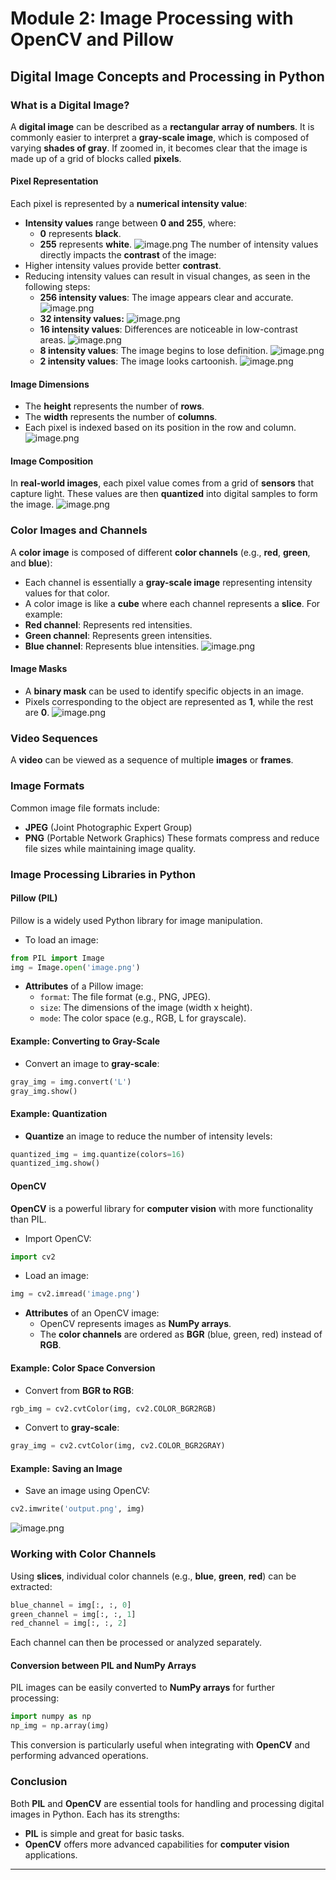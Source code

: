 

# Module 2: Image Processing with OpenCV and Pillow
## Digital Image Concepts and Processing in Python
### What is a Digital Image?
A **digital image** can be described as a **rectangular array of numbers**. It is commonly easier to interpret a **gray-scale image**, which is composed of varying **shades of gray**. If zoomed in, it becomes clear that the image is made up of a grid of blocks called **pixels**.
#### Pixel Representation
Each pixel is represented by a **numerical intensity value**:
- **Intensity values** range between **0 and 255**, where:
	- **0** represents **black**.
	- **255** represents **white**.
![image.png](https://prod-files-secure.s3.us-west-2.amazonaws.com/03e82b26-cccb-4906-bb56-adabcbdc0655/fa1bb4aa-313a-44c2-a7b3-7fa4a8432b08/image.png?X-Amz-Algorithm=AWS4-HMAC-SHA256&X-Amz-Content-Sha256=UNSIGNED-PAYLOAD&X-Amz-Credential=ASIAZI2LB466ZVWLRIQQ%2F20250203%2Fus-west-2%2Fs3%2Faws4_request&X-Amz-Date=20250203T171255Z&X-Amz-Expires=3600&X-Amz-Security-Token=IQoJb3JpZ2luX2VjEAEaCXVzLXdlc3QtMiJIMEYCIQCTy7eNDS8grtYrrA7KwzQjjoiTgSgixFGHxX1bcoT%2B6wIhAIrZY2eU7nqrrUmcPB5SEF0Pzg5r56gJ0gHcASTJtw%2B7Kv8DCBoQABoMNjM3NDIzMTgzODA1Igyh7X2n1E0RmoHRHj4q3ANNL5nyM7pQqzflg2myWWN5ltKUBwks7gXiKUB%2BJiGTO7fgrBMsR9WBR1WI9%2Bmmw4IH2rbl5i7HtCiCcJvJLk9JMs7KFS515J1Ytrc4re6LTfNpJrXcHRq%2FKtup%2F4L5lDRo9ObxHq1ebVVXsUbyUHj7Y7SxV1L1eyF0hplkD7MLshg%2BoTXzRJUN4wdN9%2BEWrgJ6tyyWF8Zjd19ECcNMFusD59Ofh6H24X%2FPOeqgg3qHjb5sRG4FLx8DcPUaB9GLY4T9b2SIT1zqaX0dfVO7yc%2Bz%2BEO9QD2r1hEAc%2B8tPCgHkjyWDnItKip1e2BwTc1iSM7XKlglMePDoLnhhMyGiGdAzfNKSVgWu%2BEN5SFz3I3C4u2YZpaCRh9bdXQItN%2Fg9nhRLDZKlZVVIWXjGizbyIBPkPaTXaAYn2GtjffCabjzbcVhCK23mTNRF7OxEZCL%2FIsWcXdCbzAHqGGJQwbyYKQXTOVUNmOTroFVh4s8sW56cMo6Ae7UrvloCJBXMMw80Gbkwxxxl8b7z3r3rXef7BVd7Z%2FBKZAW0xUCSsUb89HRA%2BaQIGtfQ%2FKq4pzOWRf2NXM7EPQUMAYeopj4tOGDAt2IvPlHOaWrTyTyUhNL2RM2dOamGRNRmwsh3pIb%2BzCY5oO9BjqkASejPy1gv8xjwICnaZCrCJAp6ziVWvkz%2FeZGvia8TtCt8o073Fq7PKB9YPdb1yZFPGytF9g71CmcqPClNDfwpwo6r0Pex4Zg%2BUfOSve3SkHx8lcToeXle%2FmrUU9f%2BX3w0jPgl6d6MV1rRDq1vq01YR3qCJdwezDE0kmuCelnRkNRYYALbW%2FkWuOx5ai6ZNvUoCAHIa60q5welX%2BhoIUCuLfP4B7s&X-Amz-Signature=0f56ba21ff3515599b83eec7bd22db3ad8fb9c22e3eea3c143c65cb2bf25fe71&X-Amz-SignedHeaders=host&x-id=GetObject)
The number of intensity values directly impacts the **contrast** of the image:
- Higher intensity values provide better **contrast**.
- Reducing intensity values can result in visual changes, as seen in the following steps:
	- **256 intensity values**: The image appears clear and accurate.
![image.png](https://prod-files-secure.s3.us-west-2.amazonaws.com/03e82b26-cccb-4906-bb56-adabcbdc0655/0de7dfb4-99dc-4b87-8932-5165b3c3b775/image.png?X-Amz-Algorithm=AWS4-HMAC-SHA256&X-Amz-Content-Sha256=UNSIGNED-PAYLOAD&X-Amz-Credential=ASIAZI2LB4663KSLHB6H%2F20250203%2Fus-west-2%2Fs3%2Faws4_request&X-Amz-Date=20250203T171256Z&X-Amz-Expires=3600&X-Amz-Security-Token=IQoJb3JpZ2luX2VjEAEaCXVzLXdlc3QtMiJHMEUCIBKS6PJ%2FH4ZA6QVqvhKyOUSJypEZHGQS0iUqE05B6WstAiEA1zBvUBXYPfoPlcx4Vk4OdX%2BXflZ1Lfxpn1LLTrqnLgYq%2FwMIGhAAGgw2Mzc0MjMxODM4MDUiDJ0w2k%2BwdTY%2FhaI32CrcA%2FxDr7eBubTxkcwHs0psWeTZnIejBlPR3Ble2J6QJwygrr4xvM5IfstIhdGwhjOVkzr4FhUzEZ8%2FqpDPslE%2B0uYBy751sd0HBITbU7bhfDrOJnZWrL86hBcmpFmEM3a5KN0N76vI2fFljH7CiDz2ipWSoWussGc1memRjewgHMpmh7jxL07IfdoVUHsz5lVS%2BTXSAP%2F7%2FtGdfNFlyTiDzTbGMvmitFL5LmgPwF7e1F2UjZ192A%2FXI8Hpl4eRwepUvzoGQyx0tmnDm%2FDUMlVBxsFQoJiwhTGJ6LGugfH9U7Ae38gvMhD%2FnTP3ZMS8YLjalN4bC6urhv3zOZ6cM7mlF6Zx8c0fW2PjLHEqxYlvIqTEoSmTcjfoOiyZOySiU4UYqFaHIKLGK6VOvS4yJf2jeCBt4yyTRGeZLHOOI47YleduFcN95y5AKxuMXu1cAFaJDyshNKIp9pyP8pof%2BLoURb47Fz5x9bfuMRfcAUOGxkSdhXl7oPBbqd4tZ1ytqTvjpL5XxFORL8siXU9BHHFP0NJt9uOBEvnOcXRWLHytUC7oKl0AlJwcsd8%2BvL9fE7oQ3QKmdeTdQer%2FTKuzkSTQ4txBFuGomXAr5CfqcDJE6RjWkgub1bSQyaYtoLfoMPjlg70GOqUBweyqTHKN%2By7U1EtOl79h66LAyTaySjpKk94CfFRB61GTWG3UKAR7TiG%2FSMQDZYmRxPqT7a8DP4PhyIVUVXWC82LKl3PU8040P1NSUXLQ9KZ8yx%2BSkP%2BsR8i0HBmpcj2DB%2FyPykuE4X7gB8unYiequF67%2BjjhMf25I3DQNBIcvzH8O3OqC3oRjfgh66yeXKlf4XC%2FMTqQukIcg0fGseFgLFbZRPwU&X-Amz-Signature=1af429fdd4641be5bc4bf8987a5f293ee173ca8e2a362af97576c326f78e53be&X-Amz-SignedHeaders=host&x-id=GetObject)
	- **32 intensity values:**
![image.png](https://prod-files-secure.s3.us-west-2.amazonaws.com/03e82b26-cccb-4906-bb56-adabcbdc0655/7eb81f08-b190-4c5a-ba2b-2a498a15b2c4/image.png?X-Amz-Algorithm=AWS4-HMAC-SHA256&X-Amz-Content-Sha256=UNSIGNED-PAYLOAD&X-Amz-Credential=ASIAZI2LB4663KSLHB6H%2F20250203%2Fus-west-2%2Fs3%2Faws4_request&X-Amz-Date=20250203T171256Z&X-Amz-Expires=3600&X-Amz-Security-Token=IQoJb3JpZ2luX2VjEAEaCXVzLXdlc3QtMiJHMEUCIBKS6PJ%2FH4ZA6QVqvhKyOUSJypEZHGQS0iUqE05B6WstAiEA1zBvUBXYPfoPlcx4Vk4OdX%2BXflZ1Lfxpn1LLTrqnLgYq%2FwMIGhAAGgw2Mzc0MjMxODM4MDUiDJ0w2k%2BwdTY%2FhaI32CrcA%2FxDr7eBubTxkcwHs0psWeTZnIejBlPR3Ble2J6QJwygrr4xvM5IfstIhdGwhjOVkzr4FhUzEZ8%2FqpDPslE%2B0uYBy751sd0HBITbU7bhfDrOJnZWrL86hBcmpFmEM3a5KN0N76vI2fFljH7CiDz2ipWSoWussGc1memRjewgHMpmh7jxL07IfdoVUHsz5lVS%2BTXSAP%2F7%2FtGdfNFlyTiDzTbGMvmitFL5LmgPwF7e1F2UjZ192A%2FXI8Hpl4eRwepUvzoGQyx0tmnDm%2FDUMlVBxsFQoJiwhTGJ6LGugfH9U7Ae38gvMhD%2FnTP3ZMS8YLjalN4bC6urhv3zOZ6cM7mlF6Zx8c0fW2PjLHEqxYlvIqTEoSmTcjfoOiyZOySiU4UYqFaHIKLGK6VOvS4yJf2jeCBt4yyTRGeZLHOOI47YleduFcN95y5AKxuMXu1cAFaJDyshNKIp9pyP8pof%2BLoURb47Fz5x9bfuMRfcAUOGxkSdhXl7oPBbqd4tZ1ytqTvjpL5XxFORL8siXU9BHHFP0NJt9uOBEvnOcXRWLHytUC7oKl0AlJwcsd8%2BvL9fE7oQ3QKmdeTdQer%2FTKuzkSTQ4txBFuGomXAr5CfqcDJE6RjWkgub1bSQyaYtoLfoMPjlg70GOqUBweyqTHKN%2By7U1EtOl79h66LAyTaySjpKk94CfFRB61GTWG3UKAR7TiG%2FSMQDZYmRxPqT7a8DP4PhyIVUVXWC82LKl3PU8040P1NSUXLQ9KZ8yx%2BSkP%2BsR8i0HBmpcj2DB%2FyPykuE4X7gB8unYiequF67%2BjjhMf25I3DQNBIcvzH8O3OqC3oRjfgh66yeXKlf4XC%2FMTqQukIcg0fGseFgLFbZRPwU&X-Amz-Signature=c8939b4f72d3c7e3973e0a91979a9c9e0b9984b959d382ad3ab44875ba017c38&X-Amz-SignedHeaders=host&x-id=GetObject)
	- **16 intensity values**: Differences are noticeable in low-contrast areas.
![image.png](https://prod-files-secure.s3.us-west-2.amazonaws.com/03e82b26-cccb-4906-bb56-adabcbdc0655/6bf56d44-9a14-4b7b-98c2-1f00b8630f0c/image.png?X-Amz-Algorithm=AWS4-HMAC-SHA256&X-Amz-Content-Sha256=UNSIGNED-PAYLOAD&X-Amz-Credential=ASIAZI2LB4663KSLHB6H%2F20250203%2Fus-west-2%2Fs3%2Faws4_request&X-Amz-Date=20250203T171256Z&X-Amz-Expires=3600&X-Amz-Security-Token=IQoJb3JpZ2luX2VjEAEaCXVzLXdlc3QtMiJHMEUCIBKS6PJ%2FH4ZA6QVqvhKyOUSJypEZHGQS0iUqE05B6WstAiEA1zBvUBXYPfoPlcx4Vk4OdX%2BXflZ1Lfxpn1LLTrqnLgYq%2FwMIGhAAGgw2Mzc0MjMxODM4MDUiDJ0w2k%2BwdTY%2FhaI32CrcA%2FxDr7eBubTxkcwHs0psWeTZnIejBlPR3Ble2J6QJwygrr4xvM5IfstIhdGwhjOVkzr4FhUzEZ8%2FqpDPslE%2B0uYBy751sd0HBITbU7bhfDrOJnZWrL86hBcmpFmEM3a5KN0N76vI2fFljH7CiDz2ipWSoWussGc1memRjewgHMpmh7jxL07IfdoVUHsz5lVS%2BTXSAP%2F7%2FtGdfNFlyTiDzTbGMvmitFL5LmgPwF7e1F2UjZ192A%2FXI8Hpl4eRwepUvzoGQyx0tmnDm%2FDUMlVBxsFQoJiwhTGJ6LGugfH9U7Ae38gvMhD%2FnTP3ZMS8YLjalN4bC6urhv3zOZ6cM7mlF6Zx8c0fW2PjLHEqxYlvIqTEoSmTcjfoOiyZOySiU4UYqFaHIKLGK6VOvS4yJf2jeCBt4yyTRGeZLHOOI47YleduFcN95y5AKxuMXu1cAFaJDyshNKIp9pyP8pof%2BLoURb47Fz5x9bfuMRfcAUOGxkSdhXl7oPBbqd4tZ1ytqTvjpL5XxFORL8siXU9BHHFP0NJt9uOBEvnOcXRWLHytUC7oKl0AlJwcsd8%2BvL9fE7oQ3QKmdeTdQer%2FTKuzkSTQ4txBFuGomXAr5CfqcDJE6RjWkgub1bSQyaYtoLfoMPjlg70GOqUBweyqTHKN%2By7U1EtOl79h66LAyTaySjpKk94CfFRB61GTWG3UKAR7TiG%2FSMQDZYmRxPqT7a8DP4PhyIVUVXWC82LKl3PU8040P1NSUXLQ9KZ8yx%2BSkP%2BsR8i0HBmpcj2DB%2FyPykuE4X7gB8unYiequF67%2BjjhMf25I3DQNBIcvzH8O3OqC3oRjfgh66yeXKlf4XC%2FMTqQukIcg0fGseFgLFbZRPwU&X-Amz-Signature=0086eea2dbca04e34b730119351911fa3c1862e735ff5d193ee23b88faca3492&X-Amz-SignedHeaders=host&x-id=GetObject)
	- **8 intensity values**: The image begins to lose definition.
![image.png](https://prod-files-secure.s3.us-west-2.amazonaws.com/03e82b26-cccb-4906-bb56-adabcbdc0655/cca05878-ca1a-43e0-8bec-1d146756f9ae/image.png?X-Amz-Algorithm=AWS4-HMAC-SHA256&X-Amz-Content-Sha256=UNSIGNED-PAYLOAD&X-Amz-Credential=ASIAZI2LB4663KSLHB6H%2F20250203%2Fus-west-2%2Fs3%2Faws4_request&X-Amz-Date=20250203T171256Z&X-Amz-Expires=3600&X-Amz-Security-Token=IQoJb3JpZ2luX2VjEAEaCXVzLXdlc3QtMiJHMEUCIBKS6PJ%2FH4ZA6QVqvhKyOUSJypEZHGQS0iUqE05B6WstAiEA1zBvUBXYPfoPlcx4Vk4OdX%2BXflZ1Lfxpn1LLTrqnLgYq%2FwMIGhAAGgw2Mzc0MjMxODM4MDUiDJ0w2k%2BwdTY%2FhaI32CrcA%2FxDr7eBubTxkcwHs0psWeTZnIejBlPR3Ble2J6QJwygrr4xvM5IfstIhdGwhjOVkzr4FhUzEZ8%2FqpDPslE%2B0uYBy751sd0HBITbU7bhfDrOJnZWrL86hBcmpFmEM3a5KN0N76vI2fFljH7CiDz2ipWSoWussGc1memRjewgHMpmh7jxL07IfdoVUHsz5lVS%2BTXSAP%2F7%2FtGdfNFlyTiDzTbGMvmitFL5LmgPwF7e1F2UjZ192A%2FXI8Hpl4eRwepUvzoGQyx0tmnDm%2FDUMlVBxsFQoJiwhTGJ6LGugfH9U7Ae38gvMhD%2FnTP3ZMS8YLjalN4bC6urhv3zOZ6cM7mlF6Zx8c0fW2PjLHEqxYlvIqTEoSmTcjfoOiyZOySiU4UYqFaHIKLGK6VOvS4yJf2jeCBt4yyTRGeZLHOOI47YleduFcN95y5AKxuMXu1cAFaJDyshNKIp9pyP8pof%2BLoURb47Fz5x9bfuMRfcAUOGxkSdhXl7oPBbqd4tZ1ytqTvjpL5XxFORL8siXU9BHHFP0NJt9uOBEvnOcXRWLHytUC7oKl0AlJwcsd8%2BvL9fE7oQ3QKmdeTdQer%2FTKuzkSTQ4txBFuGomXAr5CfqcDJE6RjWkgub1bSQyaYtoLfoMPjlg70GOqUBweyqTHKN%2By7U1EtOl79h66LAyTaySjpKk94CfFRB61GTWG3UKAR7TiG%2FSMQDZYmRxPqT7a8DP4PhyIVUVXWC82LKl3PU8040P1NSUXLQ9KZ8yx%2BSkP%2BsR8i0HBmpcj2DB%2FyPykuE4X7gB8unYiequF67%2BjjhMf25I3DQNBIcvzH8O3OqC3oRjfgh66yeXKlf4XC%2FMTqQukIcg0fGseFgLFbZRPwU&X-Amz-Signature=d74704bae3205b3b6899bba97f07a6497bb6d526c80314c182dd37c370a01435&X-Amz-SignedHeaders=host&x-id=GetObject)
	- **2 intensity values**: The image looks cartoonish.
![image.png](https://prod-files-secure.s3.us-west-2.amazonaws.com/03e82b26-cccb-4906-bb56-adabcbdc0655/12da64d7-6b97-44e0-bc2c-52b9c47ce212/image.png?X-Amz-Algorithm=AWS4-HMAC-SHA256&X-Amz-Content-Sha256=UNSIGNED-PAYLOAD&X-Amz-Credential=ASIAZI2LB4663KSLHB6H%2F20250203%2Fus-west-2%2Fs3%2Faws4_request&X-Amz-Date=20250203T171256Z&X-Amz-Expires=3600&X-Amz-Security-Token=IQoJb3JpZ2luX2VjEAEaCXVzLXdlc3QtMiJHMEUCIBKS6PJ%2FH4ZA6QVqvhKyOUSJypEZHGQS0iUqE05B6WstAiEA1zBvUBXYPfoPlcx4Vk4OdX%2BXflZ1Lfxpn1LLTrqnLgYq%2FwMIGhAAGgw2Mzc0MjMxODM4MDUiDJ0w2k%2BwdTY%2FhaI32CrcA%2FxDr7eBubTxkcwHs0psWeTZnIejBlPR3Ble2J6QJwygrr4xvM5IfstIhdGwhjOVkzr4FhUzEZ8%2FqpDPslE%2B0uYBy751sd0HBITbU7bhfDrOJnZWrL86hBcmpFmEM3a5KN0N76vI2fFljH7CiDz2ipWSoWussGc1memRjewgHMpmh7jxL07IfdoVUHsz5lVS%2BTXSAP%2F7%2FtGdfNFlyTiDzTbGMvmitFL5LmgPwF7e1F2UjZ192A%2FXI8Hpl4eRwepUvzoGQyx0tmnDm%2FDUMlVBxsFQoJiwhTGJ6LGugfH9U7Ae38gvMhD%2FnTP3ZMS8YLjalN4bC6urhv3zOZ6cM7mlF6Zx8c0fW2PjLHEqxYlvIqTEoSmTcjfoOiyZOySiU4UYqFaHIKLGK6VOvS4yJf2jeCBt4yyTRGeZLHOOI47YleduFcN95y5AKxuMXu1cAFaJDyshNKIp9pyP8pof%2BLoURb47Fz5x9bfuMRfcAUOGxkSdhXl7oPBbqd4tZ1ytqTvjpL5XxFORL8siXU9BHHFP0NJt9uOBEvnOcXRWLHytUC7oKl0AlJwcsd8%2BvL9fE7oQ3QKmdeTdQer%2FTKuzkSTQ4txBFuGomXAr5CfqcDJE6RjWkgub1bSQyaYtoLfoMPjlg70GOqUBweyqTHKN%2By7U1EtOl79h66LAyTaySjpKk94CfFRB61GTWG3UKAR7TiG%2FSMQDZYmRxPqT7a8DP4PhyIVUVXWC82LKl3PU8040P1NSUXLQ9KZ8yx%2BSkP%2BsR8i0HBmpcj2DB%2FyPykuE4X7gB8unYiequF67%2BjjhMf25I3DQNBIcvzH8O3OqC3oRjfgh66yeXKlf4XC%2FMTqQukIcg0fGseFgLFbZRPwU&X-Amz-Signature=413608d9bc70429cd80193888a5a0fb608336ef18131f4b0b04518385d1359dd&X-Amz-SignedHeaders=host&x-id=GetObject)
#### Image Dimensions
- The **height** represents the number of **rows**.
- The **width** represents the number of **columns**.
- Each pixel is indexed based on its position in the row and column.
![image.png](https://prod-files-secure.s3.us-west-2.amazonaws.com/03e82b26-cccb-4906-bb56-adabcbdc0655/ff056335-e79e-4491-b508-30cd45b6c194/image.png?X-Amz-Algorithm=AWS4-HMAC-SHA256&X-Amz-Content-Sha256=UNSIGNED-PAYLOAD&X-Amz-Credential=ASIAZI2LB466ZVWLRIQQ%2F20250203%2Fus-west-2%2Fs3%2Faws4_request&X-Amz-Date=20250203T171255Z&X-Amz-Expires=3600&X-Amz-Security-Token=IQoJb3JpZ2luX2VjEAEaCXVzLXdlc3QtMiJIMEYCIQCTy7eNDS8grtYrrA7KwzQjjoiTgSgixFGHxX1bcoT%2B6wIhAIrZY2eU7nqrrUmcPB5SEF0Pzg5r56gJ0gHcASTJtw%2B7Kv8DCBoQABoMNjM3NDIzMTgzODA1Igyh7X2n1E0RmoHRHj4q3ANNL5nyM7pQqzflg2myWWN5ltKUBwks7gXiKUB%2BJiGTO7fgrBMsR9WBR1WI9%2Bmmw4IH2rbl5i7HtCiCcJvJLk9JMs7KFS515J1Ytrc4re6LTfNpJrXcHRq%2FKtup%2F4L5lDRo9ObxHq1ebVVXsUbyUHj7Y7SxV1L1eyF0hplkD7MLshg%2BoTXzRJUN4wdN9%2BEWrgJ6tyyWF8Zjd19ECcNMFusD59Ofh6H24X%2FPOeqgg3qHjb5sRG4FLx8DcPUaB9GLY4T9b2SIT1zqaX0dfVO7yc%2Bz%2BEO9QD2r1hEAc%2B8tPCgHkjyWDnItKip1e2BwTc1iSM7XKlglMePDoLnhhMyGiGdAzfNKSVgWu%2BEN5SFz3I3C4u2YZpaCRh9bdXQItN%2Fg9nhRLDZKlZVVIWXjGizbyIBPkPaTXaAYn2GtjffCabjzbcVhCK23mTNRF7OxEZCL%2FIsWcXdCbzAHqGGJQwbyYKQXTOVUNmOTroFVh4s8sW56cMo6Ae7UrvloCJBXMMw80Gbkwxxxl8b7z3r3rXef7BVd7Z%2FBKZAW0xUCSsUb89HRA%2BaQIGtfQ%2FKq4pzOWRf2NXM7EPQUMAYeopj4tOGDAt2IvPlHOaWrTyTyUhNL2RM2dOamGRNRmwsh3pIb%2BzCY5oO9BjqkASejPy1gv8xjwICnaZCrCJAp6ziVWvkz%2FeZGvia8TtCt8o073Fq7PKB9YPdb1yZFPGytF9g71CmcqPClNDfwpwo6r0Pex4Zg%2BUfOSve3SkHx8lcToeXle%2FmrUU9f%2BX3w0jPgl6d6MV1rRDq1vq01YR3qCJdwezDE0kmuCelnRkNRYYALbW%2FkWuOx5ai6ZNvUoCAHIa60q5welX%2BhoIUCuLfP4B7s&X-Amz-Signature=4d844d2986605c0b3495ab1d751530daa27b2ad089e38f0ed88d3adb5e65b044&X-Amz-SignedHeaders=host&x-id=GetObject)
#### Image Composition
In **real-world images**, each pixel value comes from a grid of **sensors** that capture light. These values are then **quantized** into digital samples to form the image.
![image.png](https://prod-files-secure.s3.us-west-2.amazonaws.com/03e82b26-cccb-4906-bb56-adabcbdc0655/0c721ea0-409b-4d32-b630-a00d6f170d18/image.png?X-Amz-Algorithm=AWS4-HMAC-SHA256&X-Amz-Content-Sha256=UNSIGNED-PAYLOAD&X-Amz-Credential=ASIAZI2LB466ZVWLRIQQ%2F20250203%2Fus-west-2%2Fs3%2Faws4_request&X-Amz-Date=20250203T171256Z&X-Amz-Expires=3600&X-Amz-Security-Token=IQoJb3JpZ2luX2VjEAEaCXVzLXdlc3QtMiJIMEYCIQCTy7eNDS8grtYrrA7KwzQjjoiTgSgixFGHxX1bcoT%2B6wIhAIrZY2eU7nqrrUmcPB5SEF0Pzg5r56gJ0gHcASTJtw%2B7Kv8DCBoQABoMNjM3NDIzMTgzODA1Igyh7X2n1E0RmoHRHj4q3ANNL5nyM7pQqzflg2myWWN5ltKUBwks7gXiKUB%2BJiGTO7fgrBMsR9WBR1WI9%2Bmmw4IH2rbl5i7HtCiCcJvJLk9JMs7KFS515J1Ytrc4re6LTfNpJrXcHRq%2FKtup%2F4L5lDRo9ObxHq1ebVVXsUbyUHj7Y7SxV1L1eyF0hplkD7MLshg%2BoTXzRJUN4wdN9%2BEWrgJ6tyyWF8Zjd19ECcNMFusD59Ofh6H24X%2FPOeqgg3qHjb5sRG4FLx8DcPUaB9GLY4T9b2SIT1zqaX0dfVO7yc%2Bz%2BEO9QD2r1hEAc%2B8tPCgHkjyWDnItKip1e2BwTc1iSM7XKlglMePDoLnhhMyGiGdAzfNKSVgWu%2BEN5SFz3I3C4u2YZpaCRh9bdXQItN%2Fg9nhRLDZKlZVVIWXjGizbyIBPkPaTXaAYn2GtjffCabjzbcVhCK23mTNRF7OxEZCL%2FIsWcXdCbzAHqGGJQwbyYKQXTOVUNmOTroFVh4s8sW56cMo6Ae7UrvloCJBXMMw80Gbkwxxxl8b7z3r3rXef7BVd7Z%2FBKZAW0xUCSsUb89HRA%2BaQIGtfQ%2FKq4pzOWRf2NXM7EPQUMAYeopj4tOGDAt2IvPlHOaWrTyTyUhNL2RM2dOamGRNRmwsh3pIb%2BzCY5oO9BjqkASejPy1gv8xjwICnaZCrCJAp6ziVWvkz%2FeZGvia8TtCt8o073Fq7PKB9YPdb1yZFPGytF9g71CmcqPClNDfwpwo6r0Pex4Zg%2BUfOSve3SkHx8lcToeXle%2FmrUU9f%2BX3w0jPgl6d6MV1rRDq1vq01YR3qCJdwezDE0kmuCelnRkNRYYALbW%2FkWuOx5ai6ZNvUoCAHIa60q5welX%2BhoIUCuLfP4B7s&X-Amz-Signature=541845eb8967eeaef0fe5fabc5c5caa886f1ec3bb6aad7a44a0c09baae42de95&X-Amz-SignedHeaders=host&x-id=GetObject)
### Color Images and Channels
A **color image** is composed of different **color channels** (e.g., **red**, **green**, and **blue**):
- Each channel is essentially a **gray-scale image** representing intensity values for that color.
- A color image is like a **cube** where each channel represents a **slice**.
For example:
- **Red channel**: Represents red intensities.
- **Green channel**: Represents green intensities.
- **Blue channel**: Represents blue intensities.
![image.png](https://prod-files-secure.s3.us-west-2.amazonaws.com/03e82b26-cccb-4906-bb56-adabcbdc0655/c0cc17c9-842f-413f-82e8-f3f44278cf74/image.png?X-Amz-Algorithm=AWS4-HMAC-SHA256&X-Amz-Content-Sha256=UNSIGNED-PAYLOAD&X-Amz-Credential=ASIAZI2LB466ZVWLRIQQ%2F20250203%2Fus-west-2%2Fs3%2Faws4_request&X-Amz-Date=20250203T171256Z&X-Amz-Expires=3600&X-Amz-Security-Token=IQoJb3JpZ2luX2VjEAEaCXVzLXdlc3QtMiJIMEYCIQCTy7eNDS8grtYrrA7KwzQjjoiTgSgixFGHxX1bcoT%2B6wIhAIrZY2eU7nqrrUmcPB5SEF0Pzg5r56gJ0gHcASTJtw%2B7Kv8DCBoQABoMNjM3NDIzMTgzODA1Igyh7X2n1E0RmoHRHj4q3ANNL5nyM7pQqzflg2myWWN5ltKUBwks7gXiKUB%2BJiGTO7fgrBMsR9WBR1WI9%2Bmmw4IH2rbl5i7HtCiCcJvJLk9JMs7KFS515J1Ytrc4re6LTfNpJrXcHRq%2FKtup%2F4L5lDRo9ObxHq1ebVVXsUbyUHj7Y7SxV1L1eyF0hplkD7MLshg%2BoTXzRJUN4wdN9%2BEWrgJ6tyyWF8Zjd19ECcNMFusD59Ofh6H24X%2FPOeqgg3qHjb5sRG4FLx8DcPUaB9GLY4T9b2SIT1zqaX0dfVO7yc%2Bz%2BEO9QD2r1hEAc%2B8tPCgHkjyWDnItKip1e2BwTc1iSM7XKlglMePDoLnhhMyGiGdAzfNKSVgWu%2BEN5SFz3I3C4u2YZpaCRh9bdXQItN%2Fg9nhRLDZKlZVVIWXjGizbyIBPkPaTXaAYn2GtjffCabjzbcVhCK23mTNRF7OxEZCL%2FIsWcXdCbzAHqGGJQwbyYKQXTOVUNmOTroFVh4s8sW56cMo6Ae7UrvloCJBXMMw80Gbkwxxxl8b7z3r3rXef7BVd7Z%2FBKZAW0xUCSsUb89HRA%2BaQIGtfQ%2FKq4pzOWRf2NXM7EPQUMAYeopj4tOGDAt2IvPlHOaWrTyTyUhNL2RM2dOamGRNRmwsh3pIb%2BzCY5oO9BjqkASejPy1gv8xjwICnaZCrCJAp6ziVWvkz%2FeZGvia8TtCt8o073Fq7PKB9YPdb1yZFPGytF9g71CmcqPClNDfwpwo6r0Pex4Zg%2BUfOSve3SkHx8lcToeXle%2FmrUU9f%2BX3w0jPgl6d6MV1rRDq1vq01YR3qCJdwezDE0kmuCelnRkNRYYALbW%2FkWuOx5ai6ZNvUoCAHIa60q5welX%2BhoIUCuLfP4B7s&X-Amz-Signature=892459b53f172be12409c29c4e3111c2c2cb86f0a666d78a97032f4c85f9ee8f&X-Amz-SignedHeaders=host&x-id=GetObject)
#### Image Masks
- A **binary mask** can be used to identify specific objects in an image.
- Pixels corresponding to the object are represented as **1**, while the rest are **0**.
![image.png](https://prod-files-secure.s3.us-west-2.amazonaws.com/03e82b26-cccb-4906-bb56-adabcbdc0655/667eab4d-d19d-4618-81d0-663b6beb002c/image.png?X-Amz-Algorithm=AWS4-HMAC-SHA256&X-Amz-Content-Sha256=UNSIGNED-PAYLOAD&X-Amz-Credential=ASIAZI2LB466ZVWLRIQQ%2F20250203%2Fus-west-2%2Fs3%2Faws4_request&X-Amz-Date=20250203T171256Z&X-Amz-Expires=3600&X-Amz-Security-Token=IQoJb3JpZ2luX2VjEAEaCXVzLXdlc3QtMiJIMEYCIQCTy7eNDS8grtYrrA7KwzQjjoiTgSgixFGHxX1bcoT%2B6wIhAIrZY2eU7nqrrUmcPB5SEF0Pzg5r56gJ0gHcASTJtw%2B7Kv8DCBoQABoMNjM3NDIzMTgzODA1Igyh7X2n1E0RmoHRHj4q3ANNL5nyM7pQqzflg2myWWN5ltKUBwks7gXiKUB%2BJiGTO7fgrBMsR9WBR1WI9%2Bmmw4IH2rbl5i7HtCiCcJvJLk9JMs7KFS515J1Ytrc4re6LTfNpJrXcHRq%2FKtup%2F4L5lDRo9ObxHq1ebVVXsUbyUHj7Y7SxV1L1eyF0hplkD7MLshg%2BoTXzRJUN4wdN9%2BEWrgJ6tyyWF8Zjd19ECcNMFusD59Ofh6H24X%2FPOeqgg3qHjb5sRG4FLx8DcPUaB9GLY4T9b2SIT1zqaX0dfVO7yc%2Bz%2BEO9QD2r1hEAc%2B8tPCgHkjyWDnItKip1e2BwTc1iSM7XKlglMePDoLnhhMyGiGdAzfNKSVgWu%2BEN5SFz3I3C4u2YZpaCRh9bdXQItN%2Fg9nhRLDZKlZVVIWXjGizbyIBPkPaTXaAYn2GtjffCabjzbcVhCK23mTNRF7OxEZCL%2FIsWcXdCbzAHqGGJQwbyYKQXTOVUNmOTroFVh4s8sW56cMo6Ae7UrvloCJBXMMw80Gbkwxxxl8b7z3r3rXef7BVd7Z%2FBKZAW0xUCSsUb89HRA%2BaQIGtfQ%2FKq4pzOWRf2NXM7EPQUMAYeopj4tOGDAt2IvPlHOaWrTyTyUhNL2RM2dOamGRNRmwsh3pIb%2BzCY5oO9BjqkASejPy1gv8xjwICnaZCrCJAp6ziVWvkz%2FeZGvia8TtCt8o073Fq7PKB9YPdb1yZFPGytF9g71CmcqPClNDfwpwo6r0Pex4Zg%2BUfOSve3SkHx8lcToeXle%2FmrUU9f%2BX3w0jPgl6d6MV1rRDq1vq01YR3qCJdwezDE0kmuCelnRkNRYYALbW%2FkWuOx5ai6ZNvUoCAHIa60q5welX%2BhoIUCuLfP4B7s&X-Amz-Signature=085deaf2b0f01f937db55684f7a914cb5a5d99cded46005ebb9c987445747609&X-Amz-SignedHeaders=host&x-id=GetObject)
### Video Sequences
A **video** can be viewed as a sequence of multiple **images** or **frames**.
### Image Formats
Common image file formats include:
- **JPEG** (Joint Photographic Expert Group)
- **PNG** (Portable Network Graphics)
These formats compress and reduce file sizes while maintaining image quality.
### Image Processing Libraries in Python
#### Pillow (PIL)
Pillow is a widely used Python library for image manipulation.
- To load an image:
```python
from PIL import Image
img = Image.open('image.png')
```
- **Attributes** of a Pillow image:
	- `format`: The file format (e.g., PNG, JPEG).
	- `size`: The dimensions of the image (width x height).
	- `mode`: The color space (e.g., RGB, L for grayscale).
#### Example: Converting to Gray-Scale
- Convert an image to **gray-scale**:
```python
gray_img = img.convert('L')
gray_img.show()
```
#### Example: Quantization
- **Quantize** an image to reduce the number of intensity levels:
```python
quantized_img = img.quantize(colors=16)
quantized_img.show()
```
#### OpenCV
**OpenCV** is a powerful library for **computer vision** with more functionality than PIL.
- Import OpenCV:
```python
import cv2
```
- Load an image:
```python
img = cv2.imread('image.png')
```
- **Attributes** of an OpenCV image:
	- OpenCV represents images as **NumPy arrays**.
	- The **color channels** are ordered as **BGR** (blue, green, red) instead of **RGB**.
#### Example: Color Space Conversion
- Convert from **BGR to RGB**:
```python
rgb_img = cv2.cvtColor(img, cv2.COLOR_BGR2RGB)
```
- Convert to **gray-scale**:
```python
gray_img = cv2.cvtColor(img, cv2.COLOR_BGR2GRAY)
```
#### Example: Saving an Image
- Save an image using OpenCV:
```python
cv2.imwrite('output.png', img)
```
![image.png](https://prod-files-secure.s3.us-west-2.amazonaws.com/03e82b26-cccb-4906-bb56-adabcbdc0655/25fcc977-54ea-484c-997e-9b6bd016f347/image.png?X-Amz-Algorithm=AWS4-HMAC-SHA256&X-Amz-Content-Sha256=UNSIGNED-PAYLOAD&X-Amz-Credential=ASIAZI2LB466ZVWLRIQQ%2F20250203%2Fus-west-2%2Fs3%2Faws4_request&X-Amz-Date=20250203T171256Z&X-Amz-Expires=3600&X-Amz-Security-Token=IQoJb3JpZ2luX2VjEAEaCXVzLXdlc3QtMiJIMEYCIQCTy7eNDS8grtYrrA7KwzQjjoiTgSgixFGHxX1bcoT%2B6wIhAIrZY2eU7nqrrUmcPB5SEF0Pzg5r56gJ0gHcASTJtw%2B7Kv8DCBoQABoMNjM3NDIzMTgzODA1Igyh7X2n1E0RmoHRHj4q3ANNL5nyM7pQqzflg2myWWN5ltKUBwks7gXiKUB%2BJiGTO7fgrBMsR9WBR1WI9%2Bmmw4IH2rbl5i7HtCiCcJvJLk9JMs7KFS515J1Ytrc4re6LTfNpJrXcHRq%2FKtup%2F4L5lDRo9ObxHq1ebVVXsUbyUHj7Y7SxV1L1eyF0hplkD7MLshg%2BoTXzRJUN4wdN9%2BEWrgJ6tyyWF8Zjd19ECcNMFusD59Ofh6H24X%2FPOeqgg3qHjb5sRG4FLx8DcPUaB9GLY4T9b2SIT1zqaX0dfVO7yc%2Bz%2BEO9QD2r1hEAc%2B8tPCgHkjyWDnItKip1e2BwTc1iSM7XKlglMePDoLnhhMyGiGdAzfNKSVgWu%2BEN5SFz3I3C4u2YZpaCRh9bdXQItN%2Fg9nhRLDZKlZVVIWXjGizbyIBPkPaTXaAYn2GtjffCabjzbcVhCK23mTNRF7OxEZCL%2FIsWcXdCbzAHqGGJQwbyYKQXTOVUNmOTroFVh4s8sW56cMo6Ae7UrvloCJBXMMw80Gbkwxxxl8b7z3r3rXef7BVd7Z%2FBKZAW0xUCSsUb89HRA%2BaQIGtfQ%2FKq4pzOWRf2NXM7EPQUMAYeopj4tOGDAt2IvPlHOaWrTyTyUhNL2RM2dOamGRNRmwsh3pIb%2BzCY5oO9BjqkASejPy1gv8xjwICnaZCrCJAp6ziVWvkz%2FeZGvia8TtCt8o073Fq7PKB9YPdb1yZFPGytF9g71CmcqPClNDfwpwo6r0Pex4Zg%2BUfOSve3SkHx8lcToeXle%2FmrUU9f%2BX3w0jPgl6d6MV1rRDq1vq01YR3qCJdwezDE0kmuCelnRkNRYYALbW%2FkWuOx5ai6ZNvUoCAHIa60q5welX%2BhoIUCuLfP4B7s&X-Amz-Signature=298fbc865109fd3c713d2523cf09348a34984e21a8b1d3722f5b27d556ff6602&X-Amz-SignedHeaders=host&x-id=GetObject)
### Working with Color Channels
Using **slices**, individual color channels (e.g., **blue**, **green**, **red**) can be extracted:
```python
blue_channel = img[:, :, 0]
green_channel = img[:, :, 1]
red_channel = img[:, :, 2]
```
Each channel can then be processed or analyzed separately.
#### Conversion between PIL and NumPy Arrays
PIL images can be easily converted to **NumPy arrays** for further processing:
```python
import numpy as np
np_img = np.array(img)
```
This conversion is particularly useful when integrating with **OpenCV** and performing advanced operations.
### Conclusion
Both **PIL** and **OpenCV** are essential tools for handling and processing digital images in Python. Each has its strengths:
- **PIL** is simple and great for basic tasks.
- **OpenCV** offers more advanced capabilities for **computer vision** applications.
___


